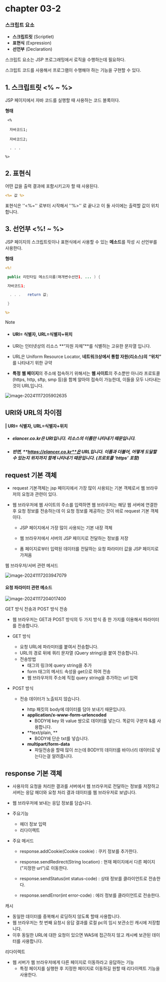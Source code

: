 # chapter 03-2



### 스크립트 요소

- **스크립트릿** (Scriptlet)
- **표현식** (Expression)
- **선언부** (Declaration)

스크립트 요소는 JSP 프로그래밍에서 로직을 수행하는데 필요하다.

스크립트 코드를 사용해서 프로그램이 수행해야 하는 기능을 구현할 수 있다.



## 1. 스크립트릿 <% ~ %>

JSP 페이지에서 자바 코드를 실행할 때 사용하는 코드 블록이다.

 **형태**

```
 <%

  자바코드1;

  자바코드2;

  . . .

%>
```



## 2. 표현식

어떤 값을 출력 결과에 포함시키고자 할 때 사용된다.

``` jsp
<%= 값 %>
```

표현식은  ''<%='' 로부터 시작해서 ''%>'' 로 끝나고 이 둘 사이에는 출력할 값이 위치합니다.



## 3. 선언부 <%! ~ %>

JSP 페이지의 스크립트릿이나 표현식에서 사용할 수 있는 **메소드**를 작성 시 선언부를 사용한다.

**형태**

 ```jsp
<%!

  public 리턴타입 메소드이름(매개변수선언1, ... ) {

  자바코드1;

   . . .   return 값;

  }

%>


 ```



> [!NOTE]
>
> - #### URI= 식별자, URL=식별자+위치
>
> - URI는 인터넷상의 리소스 **“자원 자체”**를 식별하는 고유한 문자열 입니다.
>
> - URL은 Uniform Resource Locator, **네트워크상에서 통합 자원(리소스)의** **“위치”** 를 나타내기 위한 규약
>
> - **특정** **웹 페이지**의 주소에 접속하기 위해서는 **웹 사이트**의 주소뿐만 아니라 프로토콜(https, http, sftp, smp 등)을 함께 알아야 접속이 가능한데, 이들을 모두 나타내는 것이 URL입니다.

![image-20241117205902635](https://raw.githubusercontent.com/CUCU7103/typora_images/main/image/image-20241117205902635.png?token=AZT7RR5JCXKVE4TXQXNVFCLHHHNMI)

## **URI와 URL의 차이점** 

#### **|** URI= 식별자, URL=식별자+위치

- ##### **elancer.co.kr**은 URI입니다. 리소스의 이름만 나타내기 때문입니다.

- ##### 반면, **https://elancer.co.kr**은 URL입니다. 이름과 더불어, 어떻게 도달할 수 있는지 위치까지 함께 나타내기 때문입니다. (프로토콜 ‘https’ 포함)

## request 기본 객체

- request 기본객체는 jsp 페이지에서 가장 많이 사용되는 기본 객체로서 웹 브라우저의 요청과 관련이 있다.

- 웹 브라우저에 웹 사이트의 주소를 입력하면 웹 브라우저는 해당 웹 서버에 연결한 후 요청 정보를 전송하는데  이 요청 정보를 제공하는 것이 바로 request 기본 객체이다.

  - JSP 페이지에서 가장 많이 사용되는 기본 내장 객체

  - 웹 브라우저에서 서버의 JSP 페이지로 전달하는 정보를 저장

  - 폼 페이지로부터 입력된 데이터를 전달하는 요청 파라미터 값을 JSP 페이지로 가져옴

웹 브라우저/서버 관련 메서드

![image-20241117203947079](https://raw.githubusercontent.com/CUCU7103/typora_images/main/image/image-20241117203947079.png?token=AZT7RR6WR5NVNTNHZIDRQMLHHHLEC)

#### **요청 파라미터 관련 메소드**

![image-20241117204017400](https://raw.githubusercontent.com/CUCU7103/typora_images/main/image/image-20241117204017400.png?token=AZT7RR4VDU72DP2UFF57A6LHHHLF6)

GET 방식 전송과 POST 방식 전송

- 웹 브라우저는 GET과 POST 방식의 두 가지 방식 중 한 가지를 이용해서 파라미터를 전송합니다.

- GET 방식
  - 요청 URL에 파라미터를 붙여서 전송합니다.
  - URL의 경로 뒤에 쿼리 문자열 (Query string)을 붙여 전송합니다.
  - 전송방법
    - <a> 태그의 링크에 query string을 추가
    - form 태그의 메서드 속성을 get으로 하여 전송
    - 웹 브라우저의 주소에 직접 query string을 추가하는 url 입력

- POST 방식

  - 전송 데이터가 노출되지 않습니다.

    - http 패킷의 body에 데이터를 담아 보내기 때문입니다.
    - **application/x-www-form-urlencoded**
      -  BODY에 key 와 value 쌍으로 데이터를 넣는다. 똑같이 구분자 &를 사용합니다.
    - **text/plain, **
      - BODY에 단순 txt를 넣습니다.
    - **multipart/form-data**
      - 파일전송을 할때 많이 쓰는데 BODY의 데이터를 바이너리 데이터로 넣는다는걸 알려줍니다.

     

## response 기본 객체

- 사용자의 요청을 처리한 결과를 서버에서 웹 브라우저로 전달하는 정보를 저장하고 서버는 응답 헤더와 요청 처리 결과 데이터를 웹 브라우저로 보냅니다.

- 웹 브라우저에 보내는 응답 정보를 담습니다.

- 주요기능

  - 헤더 정보 입력
  - 리다이렉트

- 주요 메서드

  - response.addCookie(Cookie cookie) : 쿠키 정보를 추가한다.

  - response.sendRedirect(String location) : 현재 페이지에서 다른 페이지("지정한 url")로 이동한다.

  - response.sendStatus(int status-code) : 상태 정보를 클라이언트로 전송한다.

  - response.sendError(int error-code) : 에러 정보를 클라이언트로 전송한다.

    

캐시

- 동일한 데이터를 중복해서 로딩하지 않도록 할때 사용합니다.
- 웹 브라우저는 첫 번째 요청시 응답 결과를 로컬 pc의 임시 보관소인 캐시에 저장합니다.
- 이후 동일한 URL에 대한 요청이 있으면 WAS에 접근하지 않고  캐시베 보관된 데이터를 사용합니다.



리다이렉트 

- 웹 서버가 웹 브라우저에게 다른 페이지로 이동하라고 응답하는 기능
  - 특정 페이지를 실행한 후 지정한 페이지로 이동하길 원할 때 리다이렉트 기능을 사용한다.
